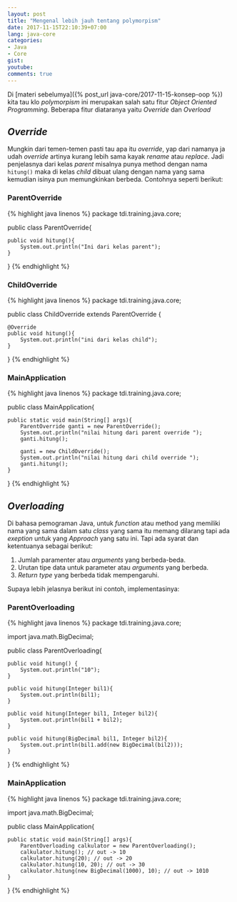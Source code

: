 ```yaml
---
layout: post
title: "Mengenal lebih jauh tentang polymorpism"
date: 2017-11-15T22:10:39+07:00
lang: java-core
categories:
- Java
- Core
gist: 
youtube: 
comments: true
---
```


Di [materi sebelumya]({% post_url java-core/2017-11-15-konsep-oop %}) kita tau klo _polymorpism_ ini merupakan salah satu fitur _Object Oriented Programming_. Beberapa fitur diataranya yaitu _Override_ dan _Overload_

## _Override_

Mungkin dari temen-temen pasti tau apa itu _override_, yap dari namanya ja udah _override_ artinya kurang lebih sama kayak _rename_ atau _replace_. Jadi penjelasnya dari kelas _parent_ misalnya punya method dengan nama `hitung()` maka di kelas _child_ dibuat ulang dengan nama yang sama kemudian isinya pun memungkinkan berbeda. Contohnya seperti berikut:

### ParentOverride

{% highlight java linenos %}
package tdi.training.java.core;

public class ParentOverride{

    public void hitung(){
        System.out.println("Ini dari kelas parent");
    }
}
{% endhighlight %}

### ChildOverride

{% highlight java linenos %}
package tdi.training.java.core;

public class ChildOverride extends ParentOverride {

    @Override
    public void hitung(){
        System.out.println("ini dari kelas child");
    }
}
{% endhighlight %}

### MainApplication

{% highlight java linenos %}
package tdi.training.java.core;

public class MainApplication{

    public static void main(String[] args){
        ParentOverride ganti = new ParentOverride();
        System.out.println("nilai hitung dari parent override ");
        ganti.hitung();

        ganti = new ChildOverride();
        System.out.println("nilai hitung dari child override ");
        ganti.hitung();
    }
}
{% endhighlight %}

## _Overloading_

Di bahasa pemograman Java, untuk _function_ atau method yang memiliki nama yang sama dalam satu _class_ yang sama itu memang dilarang tapi ada _exeption_ untuk yang _Approach_ yang satu ini. Tapi ada syarat dan ketentuanya sebagai berikut:

1. Jumlah paramenter atau _arguments_ yang berbeda-beda.
2. Urutan tipe data untuk parameter atau _arguments_ yang berbeda.
3. _Return type_ yang berbeda tidak mempengaruhi.

Supaya lebih jelasnya berikut ini contoh, implementasinya:

### ParentOverloading

{% highlight java linenos %}
package tdi.training.java.core;

import java.math.BigDecimal;

public class ParentOverloading{

    public void hitung() {
        System.out.println("10");
    }

    public void hitung(Integer bil1){
        System.out.println(bil1);
    }

    public void hitung(Integer bil1, Integer bil2){
        System.out.println(bil1 + bil2);
    }

    public void hitung(BigDecimal bil1, Integer bil2){
        System.out.println(bil1.add(new BigDecimal(bil2)));
    }
}
{% endhighlight %}

### MainApplication

{% highlight java linenos %}
package tdi.training.java.core;

import java.math.BigDecimal;

public class MainApplication{

    public static void main(String[] args){
        ParentOverloading calkulator = new ParentOverloading();
        calkulator.hitung(); // out -> 10
        calkulator.hitung(20); // out -> 20
        calkulator.hitung(10, 20); // out -> 30
        calkulator.hitung(new BigDecimal(1000), 10); // out -> 1010
    }
}
{% endhighlight %}